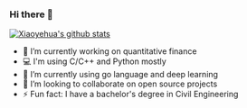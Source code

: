 ### Hi there 👋

[![Xiaoyehua's github stats](https://github-readme-stats.vercel.app/api?username=linwanxiaoyehua&show_icons=true&theme=swift&include_all_commits=true&count_private=true)](https://github.com/linwanxiaoyehua)

- 🔭 I’m currently working on quantitative finance
- 💻 I'm using C/C++ and Python mostly
- 🌱 I’m currently using go language and deep learning
- 👯 I’m looking to collaborate on open source projects
- ⚡ Fun fact: I have a bachelor's degree in Civil Engineering
